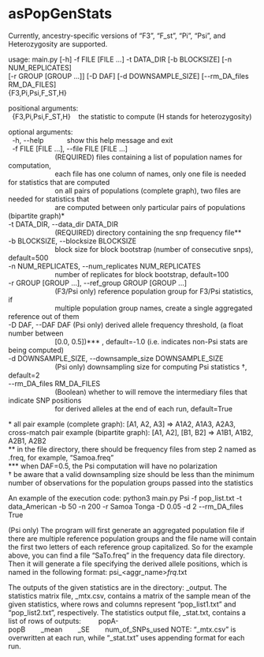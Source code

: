# asPopGenStats

Currently, ancestry-specific versions of “F3”, “F_st”, “Pi”, “Psi”, and Heterozygosity are supported.

usage: main.py [-h] -f FILE [FILE ...] -t DATA_DIR [-b BLOCKSIZE] [-n NUM_REPLICATES]  
               [-r GROUP [GROUP ...]] [-D DAF] [-d DOWNSAMPLE_SIZE] [--rm_DA_files RM_DA_FILES]  
               {F3,Pi,Psi,F_ST,H}  

positional arguments:  
  {F3,Pi,Psi,F_ST,H}    the statistic to compute (H stands for heterozygosity)

optional arguments:  
  -h, --help            show this help message and exit  
  -f FILE [FILE ...], --file FILE [FILE ...]  
                        (REQUIRED) files containing a list of population names for computation,  
                        each file has one column of names, only one file is needed for statistics that are computed  
                        on all pairs of populations (complete graph), two files are needed for statistics that  
                        are computed between only particular pairs of populations (bipartite graph)*  
  -t DATA_DIR, --data_dir DATA_DIR  
                        (REQUIRED) directory containing the snp frequency file**  
  -b BLOCKSIZE, --blocksize BLOCKSIZE  
                        block size for block bootstrap (number of consecutive snps), default=500  
  -n NUM_REPLICATES, --num_replicates NUM_REPLICATES  
                        number of replicates for block bootstrap, default=100  
  -r GROUP [GROUP ...], --ref_group GROUP [GROUP ...]  
                        (F3/Psi only) reference population group for F3/Psi statistics, if  
                        multiple population group names, create a single aggregated reference out of them  
  -D DAF, --DAF DAF     (Psi only) derived allele frequency threshold, (a float number between  
                        [0.0, 0.5])*** , default=-1.0 (i.e. indicates non-Psi stats are being computed)  
  -d DOWNSAMPLE_SIZE, --downsample_size DOWNSAMPLE_SIZE  
                        (Psi only) downsampling size for computing Psi statistics †, default=2  
  --rm_DA_files RM_DA_FILES  
                        (Boolean) whether to will remove the intermediary files that indicate SNP positions  
                        for derived alleles at the end of each run, default=True  

\* all pair example (complete graph): [A1, A2, A3] => A1A2, A1A3, A2A3, cross-match pair example (bipartite graph): [A1, A2], [B1, B2] => A1B1, A1B2, A2B1, A2B2  
\*\* in the file directory, there should be frequency files from step 2 named as <pop>.freq, for example, “Samoa.freq”  
\*\*\* when DAF=0.5, the Psi computation will have no polarization  
† be aware that a valid downsampling size should be less than the minimum number of observations for the population groups passed into the statistics  

An example of the execution code:
python3 main.py Psi -f pop_list.txt -t data_American -b 50 -n 200 -r Samoa Tonga -D 0.05 -d 2 --rm_DA_files True

(Psi only) The program will first generate an aggregated population file if there are multiple reference population groups and the file name will contain the first two letters of each reference group capitalized. So for the example above, you can find a file “SaTo.freq” in the frequency data file directory. Then it will generate a file specifying the derived allele positions, which is named in the following format: 
psi_<aggr_name>_frq_<DAF>.txt

The outputs of the given statistics are in the directory: <stat>_output. The statistics matrix file, <stat>_mtx.csv, contains a matrix of the sample mean of the given statistics, where rows and columns represent “pop_list1.txt” and “pop_list2.txt”, respectively. The statistics output file, <stat>_stat.txt, contains a list of rows of outputs:
        popA-popB        <stat>_mean        <stat>_SE        num_of_SNPs_used
NOTE: “<stat>_mtx.csv” is overwritten at each run, while “<stat>_stat.txt” uses appending format for each run.

